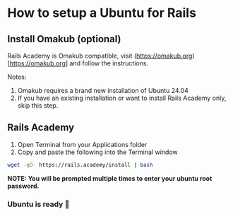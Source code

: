 # How to setup a Ubuntu for Rails

## Install Omakub (optional)

Rails Academy is Omakub compatible, visit (https://omakub.org)[https://omakub.org] and follow the instructions.

Notes:

1. Omakub requires a brand new installation of Ubuntu 24.04
2. If you have an existing installation or want to install Rails Academy only, skip this step.

## Rails Academy 

1. Open Terminal from your Applications folder
2. Copy and paste the following into the Terminal window

```bash
wget -qO- https://rails.academy/install | bash
```

**NOTE: You will be prompted multiple times to enter your ubuntu root password.**

### Ubuntu is ready :tada:


